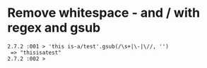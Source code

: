 # Remove whitespace - and / with regex and gsub

```
2.7.2 :001 > 'this is-a/test'.gsub(/\s+|\-|\//, '')
 => "thisisatest"
2.7.2 :002 >
```


